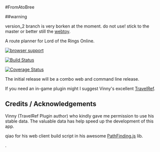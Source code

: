 #FromAtoBree

##warning

version_2 branch is very borken at the moment. do not use! stick to the master or better still the [webtoy](http://booyaa.github.io/FromAtoBree/).

A route planner for Lord of the Rings Online.

[![browser support](https://ci.testling.com/booyaa/FromAtoBree.png)
](https://ci.testling.com/booyaa/FromAtoBree)

[![Build Status](https://travis-ci.org/booyaa/FromAtoBree.svg?branch=master)](https://travis-ci.org/booyaa/FromAtoBree)

[![Coverage Status](https://coveralls.io/repos/booyaa/FromAtoBree/badge.png)](https://coveralls.io/r/booyaa/FromAtoBree)

 The initial release will be a combo web and command line release. 

If you need an in-game plugin might I suggest Vinny's excellent [TravelRef](http://www.lotrointerface.com/downloads/info524-Travellocationsreference.html). 


## Credits / Acknowledgements

Vinny (TravelRef Plugin author) who kindly gave me permission to use his stable data. The valuable data has help speed up the development of this app.

qiao for his web client build script in his awesome [PathFinding.js](https://github.com/qiao/PathFinding.js) lib.


.
